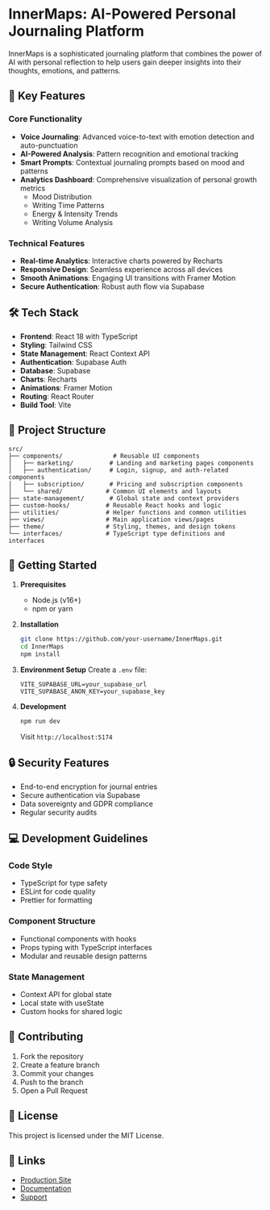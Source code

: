 # InnerMaps: AI-Powered Personal Journaling Platform

InnerMaps is a sophisticated journaling platform that combines the power of AI with personal reflection to help users gain deeper insights into their thoughts, emotions, and patterns.

## 🌟 Key Features

### Core Functionality
- **Voice Journaling**: Advanced voice-to-text with emotion detection and auto-punctuation
- **AI-Powered Analysis**: Pattern recognition and emotional tracking
- **Smart Prompts**: Contextual journaling prompts based on mood and patterns
- **Analytics Dashboard**: Comprehensive visualization of personal growth metrics
  - Mood Distribution
  - Writing Time Patterns
  - Energy & Intensity Trends
  - Writing Volume Analysis

### Technical Features
- **Real-time Analytics**: Interactive charts powered by Recharts
- **Responsive Design**: Seamless experience across all devices
- **Smooth Animations**: Engaging UI transitions with Framer Motion
- **Secure Authentication**: Robust auth flow via Supabase

## 🛠 Tech Stack

- **Frontend**: React 18 with TypeScript
- **Styling**: Tailwind CSS
- **State Management**: React Context API
- **Authentication**: Supabase Auth
- **Database**: Supabase
- **Charts**: Recharts
- **Animations**: Framer Motion
- **Routing**: React Router
- **Build Tool**: Vite

## 📁 Project Structure

```
src/
├── components/              # Reusable UI components
│   ├── marketing/          # Landing and marketing pages components
│   ├── authentication/     # Login, signup, and auth-related components
│   ├── subscription/       # Pricing and subscription components
│   └── shared/            # Common UI elements and layouts
├── state-management/       # Global state and context providers
├── custom-hooks/          # Reusable React hooks and logic
├── utilities/             # Helper functions and common utilities
├── views/                 # Main application views/pages
├── theme/                 # Styling, themes, and design tokens
└── interfaces/            # TypeScript type definitions and interfaces
```

## 🚀 Getting Started

1. **Prerequisites**
   - Node.js (v16+)
   - npm or yarn

2. **Installation**
   ```bash
   git clone https://github.com/your-username/InnerMaps.git
   cd InnerMaps
   npm install
   ```

3. **Environment Setup**
   Create a `.env` file:
   ```
   VITE_SUPABASE_URL=your_supabase_url
   VITE_SUPABASE_ANON_KEY=your_supabase_key
   ```

4. **Development**
   ```bash
   npm run dev
   ```
   Visit `http://localhost:5174`

## 🔒 Security Features

- End-to-end encryption for journal entries
- Secure authentication via Supabase
- Data sovereignty and GDPR compliance
- Regular security audits

## 💻 Development Guidelines

### Code Style
- TypeScript for type safety
- ESLint for code quality
- Prettier for formatting

### Component Structure
- Functional components with hooks
- Props typing with TypeScript interfaces
- Modular and reusable design patterns

### State Management
- Context API for global state
- Local state with useState
- Custom hooks for shared logic

## 🤝 Contributing

1. Fork the repository
2. Create a feature branch
3. Commit your changes
4. Push to the branch
5. Open a Pull Request

## 📄 License

This project is licensed under the MIT License.

## 🔗 Links

- [Production Site](https://innermaps.co)
- [Documentation](https://docs.innermaps.co)
- [Support](mailto:support@innermaps.co)
